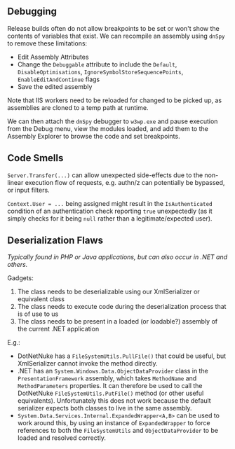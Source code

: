 ## Debugging

Release builds often do not allow breakpoints to be set or won't show the contents of variables that exist.  We can recompile an assembly using `dnSpy` to remove these limitations:

* Edit Assembly Attributes
* Change the `Debuggable` attribute to include the `Default`, `DisableOptimisations`, `IgnoreSymbolStoreSequencePoints`, `EnableEditAndContinue` flags
* Save the edited assembly

Note that IIS workers need to be reloaded for changed to be picked up, as assemblies are cloned to a temp path at runtime.

We can then attach the `dnSpy` debugger to `w3wp.exe` and pause execution from the Debug menu, view the modules loaded, and add them to the Assembly Explorer to browse the code and set breakpoints.

## Code Smells

`Server.Transfer(...)` can allow unexpected side-effects due to the non-linear execution flow of requests, e.g. authn/z can potentially be bypassed, or input filters.

`Context.User = ...` being assigned might result in the `IsAuthenticated` condition of an authentication check reporting `true` unexpectedly (as it simply checks for it being `null` rather than a legitimate/expected user).

## Deserialization Flaws

_Typically found in PHP or Java applications, but can also occur in .NET and others._

Gadgets:

1. The class needs to be deserializable using our XmlSerializer or equivalent class
2. The class needs to execute code during the deserialization process that is of use to us
3. The class needs to be present in a loaded (or loadable?) assembly of the current .NET application

E.g.:

* DotNetNuke has a `FileSystemUtils.PullFile()` that could be useful, but XmlSerializer cannot invoke the method directly.
* .NET has an `System.Windows.Data.ObjectDataProvider` class in the `PresentationFramework` assembly, which takes `MethodName` and `MethodParameters` properties.  It can therefore be used to call the DotNetNuke `FileSystemUtils.PutFile()` method (or other useful equivalents).  Unfortunately this does not work because the default serializer expects both classes to live in the same assembly.
* `System.Data.Services.Internal.ExpandedWrapper<A,B>` can be used to work around this, by using an instance of `ExpandedWrapper` to force references to both the `FileSystemUtils` and `ObjectDataProvider` to be loaded and resolved correctly.